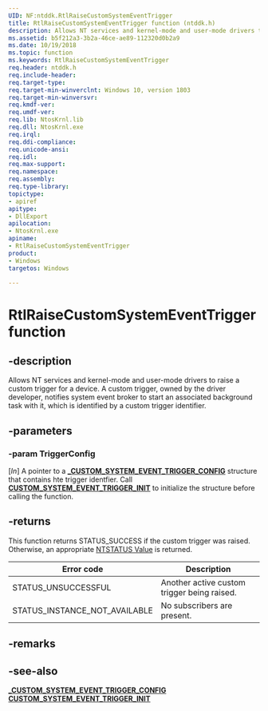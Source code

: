 ```yaml
---
UID: NF:ntddk.RtlRaiseCustomSystemEventTrigger
title: RtlRaiseCustomSystemEventTrigger function (ntddk.h)
description: Allows NT services and kernel-mode and user-mode drivers to raise a custom trigger for a device.
ms.assetid: b5f212a3-3b2a-46ce-ae89-112320d0b2a9
ms.date: 10/19/2018
ms.topic: function
ms.keywords: RtlRaiseCustomSystemEventTrigger
req.header: ntddk.h
req.include-header:
req.target-type:
req.target-min-winverclnt: Windows 10, version 1803
req.target-min-winversvr:
req.kmdf-ver:
req.umdf-ver:
req.lib: NtosKrnl.lib
req.dll: NtosKrnl.exe
req.irql: 
req.ddi-compliance:
req.unicode-ansi:
req.idl:
req.max-support:
req.namespace:
req.assembly:
req.type-library: 
topictype: 
- apiref
apitype: 
- DllExport
apilocation: 
- NtosKrnl.exe
apiname: 
- RtlRaiseCustomSystemEventTrigger
product:
- Windows
targetos: Windows

---
```


# RtlRaiseCustomSystemEventTrigger function


## -description

Allows NT services and kernel-mode and user-mode drivers to raise a custom trigger for a device. A custom trigger, owned by the driver developer, notifies system event broker to start an associated background task with it, which is identified by a custom trigger identifier.

## -parameters

### -param TriggerConfig
[_In_] A pointer to a [**_CUSTOM_SYSTEM_EVENT_TRIGGER_CONFIG**](ns-ntddk-_custom_system_event_trigger_config.md) structure that contains hte trigger identfier. Call [**CUSTOM_SYSTEM_EVENT_TRIGGER_INIT**](nf-ntddk-custom_system_event_trigger_init.md) to initialize the structure before calling the function.

## -returns
This function returns STATUS_SUCCESS if the custom trigger was raised. Otherwise, an appropriate [NTSTATUS Value](https://docs.microsoft.com/windows-hardware/drivers/kernel/ntstatus-values) is returned.

| Error code                    | Description                                 |
| ----------------------------- | ------------------------------------------- |
| STATUS_UNSUCCESSFUL           | Another active custom trigger being raised. |
| STATUS_INSTANCE_NOT_AVAILABLE | No subscribers are present.                 |

## -remarks

## -see-also
[**_CUSTOM_SYSTEM_EVENT_TRIGGER_CONFIG**](ns-ntddk-_custom_system_event_trigger_config.md)
[**CUSTOM_SYSTEM_EVENT_TRIGGER_INIT**](nf-ntddk-custom_system_event_trigger_init.md)
